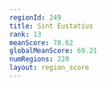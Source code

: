 ```yaml
---
regionId: 249
title: Sint Eustatius
rank: 13
meanScore: 78.62
globalMeanScore: 69.21
numRegions: 220
layout: region_score
---
```

